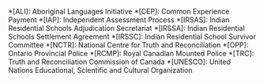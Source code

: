 *[ALI]: Aboriginal Languages Initiative
*[CEP]: Common Experience Payment
*[IAP]: Independent Assessment Process
*[IRSAS]: Indian Residential Schools Adjudication Secretariat
*[IRSSA]: Indian Residential Schools Settlement Agreement
*[IRSSC]: Indian Residential School Survivor Committee
*[NCTR]: National Centre for Truth and Reconciliation
*[OPP]: Ontario Provincial Police
*[RCMP]: Royal Canadian Mounted Police
*[TRC]: Truth and Reconciliation Commission of Canada
*[UNESCO]: United Nations Educational, Scientific and Cultural Organization
